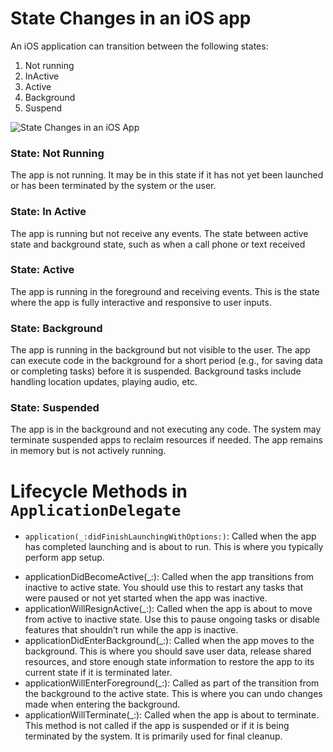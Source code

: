 # State Changes in an iOS app
An iOS application can transition between the following states:
1. Not running
2. InActive
3. Active
4. Background
5. Suspend


![State Changes in an iOS App](https://i.imgur.com/aeOPsHh.png)
### State: Not Running
The app is not running. It may be in this state if it has not yet been launched or has been terminated by the system or the user.
### State: In Active
The app is running but not receive any events. The state between active state and background state, such as when a call phone or text received
### State: Active
The app is running in the foreground and receiving events. This is the state where the app is fully interactive and responsive to user inputs.
### State: Background
The app is running in the background but not visible to the user. The app can execute code in the background for a short period (e.g., for saving data or completing tasks) before it is suspended. Background tasks include handling location updates, playing audio, etc.
### State: Suspended
The app is in the background and not executing any code. The system may terminate suspended apps to reclaim resources if needed. The app remains in memory but is not actively running.

# Lifecycle Methods in ```ApplicationDelegate```
- ```application(_:didFinishLaunchingWithOptions:)```: Called when the app has completed launching and is about to run. This is where you typically perform app setup.
* applicationDidBecomeActive(_:): Called when the app transitions from inactive to active state. You should use this to restart any tasks that were paused or not yet started when the app was inactive.
* applicationWillResignActive(_:): Called when the app is about to move from active to inactive state. Use this to pause ongoing tasks or disable features that shouldn’t run while the app is inactive.
* applicationDidEnterBackground(_:): Called when the app moves to the background. This is where you should save user data, release shared resources, and store enough state information to restore the app to its current state if it is terminated later.
* applicationWillEnterForeground(_:): Called as part of the transition from the background to the active state. This is where you can undo changes made when entering the background.
* applicationWillTerminate(_:): Called when the app is about to terminate. This method is not called if the app is suspended or if it is being terminated by the system. It is primarily used for final cleanup.
